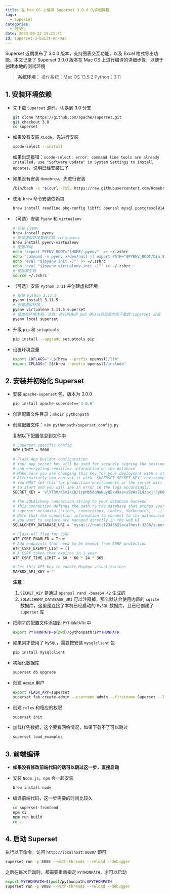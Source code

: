 ```yaml
---
title: 在 Mac OS 上编译 Superset 3.0.0 的详细教程
tags:
  - Superset
categories:
  - 可视化
date: 2023-09-22 15:21:41
id: superset-3-built-on-mac
---
```


Superset 近期发布了 3.0.0 版本，支持图表交互功能，以及 Excel 格式导出功能。本文记录了 Superset 3.0.0 版本在 Mac OS 上进行编译的详细步骤，以便于创建本地的测试环境

<!-- more -->


> **系统环境：**
> 操作系统：Mac OS 13.5.2
> Python：3.11

## 1. 安装环境依赖

- 先下载 `Superset` 源码，切换到 3.0 分支

    ```bash
    git clone https://github.com/apache/superset.git
    git checkout 3.0
    cd superset
    ```

- 如果没有安装 `XCode`，先进行安装

    ```bash
    xcode-select --install
    ```

    如果出现报错：`xcode-select: error: command line tools are already installed, use "Software Update" in System Settings to install updates`，说明已经安装过了

- 如果没有安装 `Homebrew`，先进行安装

    ```bash
    /bin/bash -c "$(curl -fsSL https://raw.githubusercontent.com/Homebrew/install/HEAD/install.sh)"
    ```

- 使用 `brew` 命令安装依赖包

    ```bash
    brew install readline pkg-config libffi openssl mysql postgresql@14 zlib
    ```

- （可选）安装 `Pyenv` 和 `virtualenv`

    ```bash
    # 安装 Pyenv
    brew install pyenv
    # 安装虚拟环境管理工具 virtualenv
    brew install pyenv-virtualenv
    # 配置环境
    echo 'export PYENV_ROOT="$HOME/.pyenv"' >> ~/.zshrc
    echo 'command -v pyenv >/dev/null || export PATH="$PYENV_ROOT/bin:$PATH"' >> ~/.zshrc
    echo 'eval "$(pyenv init -)"' >> ~/.zshrc
    echo 'eval "$(pyenv virtualenv-init -)"' >> ~/.zshrc
    # 使配置生效
    source ~/.zshrc
    ```

- （可选）安装 `Python 3.11` 并创建虚拟环境

    ```bash
    # 安装 Python 3.11.5
    pyenv install 3.11.5
    # 创建虚拟环境
    pyenv virtualenv 3.11.5 superset
    # 使虚拟环境生效，注意，执行前先用 pwd 确认当前目录为刚下载的 superset 目录
    pyenv local superset
    ```

- 升级 `pip` 和 `setuptools`

    ```bash
    pip install --upgrade setuptools pip
    ```

- 设置环境变量

    ```bash
    export LDFLAGS="-L$(brew --prefix openssl)/lib"
    export CFLAGS="-I$(brew --prefix openssl)/include"
    ```

## 2. 安装并初始化 Superset

- 安装 `apache-superset` 包，版本为 3.0.0

    ```bash
    pip install apache-superset=='3.0.0'
    ```

- 创建配置文件目录：`mkdir pythonpath`

- 创建配置文件：`vim pythonpath/superset_config.py`

    复制以下配置信息到文件中

    ```bash
    # Superset specific config
    ROW_LIMIT = 5000
    
    # Flask App Builder configuration
    # Your App secret key will be used for securely signing the session cookie
    # and encrypting sensitive information on the database
    # Make sure you are changing this key for your deployment with a strong key.
    # Alternatively you can set it with `SUPERSET_SECRET_KEY` environment variable.
    # You MUST set this for production environments or the server will not refuse
    # to start and you will see an error in the logs accordingly.
    SECRET_KEY = 'vlYT3V/KSmJaCb/1rpMb5dqNuNuyQEkH9ae+sSVAaZLdzpxjrJyK0GGj'
    
    # The SQLAlchemy connection string to your database backend
    # This connection defines the path to the database that stores your
    # superset metadata (slices, connections, tables, dashboards, ...).
    # Note that the connection information to connect to the datasources
    # you want to explore are managed directly in the web UI
    SQLALCHEMY_DATABASE_URI = 'mysql://root:123456@localhost:3306/superset'
    
    # Flask-WTF flag for CSRF
    WTF_CSRF_ENABLED = True
    # Add endpoints that need to be exempt from CSRF protection
    WTF_CSRF_EXEMPT_LIST = []
    # A CSRF token that expires in 1 year
    WTF_CSRF_TIME_LIMIT = 60 * 60 * 24 * 365
    
    # Set this API key to enable Mapbox visualizations
    MAPBOX_API_KEY = ''
    ```
    
    **注意：**
    1. `SECRET_KEY` 是通过 `openssl rand -base64 42` 生成的
    1. `SQLALCHEMY_DATABASE_URI` 可以注释掉，那么默认会使用内置的 `sqlite` 数据库，这里是连接了本机已经启动的 `MySQL` 数据库，且已经创建了 `superset` 库

- 把刚才的配置文件添加到 `PYTHONPATH` 中

    ```bash
    export PYTHONPATH=$(pwd)/pythonpath:$PYTHONPATH
    ```

- 如果刚才使用了 `MySQL`，需要按安装 `mysqlclient` 包

    ```bash
    pip install mysqlclient
    ```

- 初始化数据库

    ```bash
    superset db upgrade
    ```

- 创建 `Admin` 用户

    ```bash
    export FLASK_APP=superset
    superset fab create-admin --username admin --firstname Superset --lastname Admin --email admin@superset.com --password admin
    ```

- 创建 `roles` 和相应的权限

    ```bash
    superset init
    ```

- 加载样例数据，这个要看网络情况，如果下载不了可以跳过

    ```bash
    superset load_examples
    ```

## 3. 前端编译

- **如果没有修改前端代码的话可以跳过这一步，直接启动**

- 安装 `Node.js`，`npm` 会一起安装

    ```bash
    brew install node
    ```

- 编译前端代码，这一步需要的时间比较久

    ```bash
    cd superset-frontend
    npm ci
    npm run build
    cd ..
    ```

## 4. 启动 Superset

执行以下命令，访问 `http://localhost:8088/` 即可

```bash
superset run -p 8088 --with-threads --reload --debugger
```

之后在每次启动时，都需要重新指定 `PYTHONPATH`，才可以启动

```bash
export PYTHONPATH=$(pwd)/pythonpath:$PYTHONPATH
superset run -p 8088 --with-threads --reload --debugger
```
